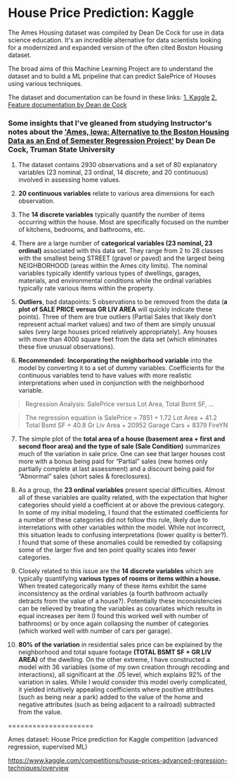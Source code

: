 # House Price Prediction: Kaggle


The Ames Housing dataset was compiled by Dean De Cock for use in data science education. It's an incredible alternative for data scientists looking for a modernized and expanded version of the often cited Boston Housing dataset.

The broad aims of this Machine Learning Project are to understand the dataset and to build a ML pripeline that can predict SalePrice of Houses using various techniques.



The dataset and documentation can be found in these links:
[1. Kaggle](https://www.kaggle.com/competitions/house-prices-advanced-regression-techniques)
[2. Feature documentation by Dean de Cock](https://jse.amstat.org/v19n3/decock/DataDocumentation.txt)

### Some insights that I've gleaned from studying Instructor's notes about the ['Ames, Iowa: Alternative to the Boston Housing Data as an End of Semester Regression Project'](https://jse.amstat.org/v19n3/decock.pdf) by Dean De Cock, Truman State University


1.  The dataset contains 2930 observations and a set of 80 explanatory variables (23 nominal, 23 ordinal, 14 discrete, and 20 continuous) involved in assessing home values.

2. **20 continuous variables** relate to various area dimensions for each observation.

3. The **14 discrete variables** typically quantify the number of items occurring within the house. Most are specifically focused on the number of kitchens, bedrooms, and bathrooms, etc.

4. There are a large number of **categorical variables (23 nominal, 23 ordinal)** associated with this data set. They range from 2 to 28 classes with the smallest being STREET (gravel or paved) and the largest being NEIGHBORHOOD (areas within the Ames city limits). The nominal variables typically identify various types of dwellings, garages, materials, and environmental conditions while the ordinal variables typically rate various items within the property.

4. **Outliers**, bad datapoints: 5 observations to be removed from the data (**a plot of SALE PRICE versus GR LIV AREA** will quickly indicate these points). Three of them are true outliers (Partial Sales that likely don’t represent actual market values) and two of them are simply unusual sales (very large houses priced relatively appropriately). Any houses with more than 4000 square feet from the data set (which eliminates these five unusual observations).

6. **Recommended:** **Incorporating the neighborhood variable** into the model by converting it to a set of dummy variables. Coefficients for the continuous variables tend to have values with more realistic interpretations when used in conjunction with the neighborhood variable.

> Regression Analysis: SalePrice versus Lot Area, Total Bsmt SF, ...

> The regression equation is
SalePrice = 7851 + 1.72 Lot Area + 41.2 Total Bsmt SF + 40.8 Gr Liv Area + 20952 Garage Cars + 8379 FireYN

7. The simple plot of the **total area of a house (basement area + first and second floor area) and the type of sale (Sale Condition)** summarizes much of the variation in sale price. One can see that larger houses cost more with a bonus being paid for “Partial” sales (new homes only partially complete at last assessment) and a discount being paid for “Abnormal” sales (short sales & foreclosures).

8. As a group, the **23 ordinal variables** present special difficulties. Almost all of these variables are quality related, with the expectation that higher categories should yield a coefficient at or above the previous category. In some of my initial modeling, I found that the estimated coefficients for a number of these categories did not follow this rule, likely due to interrelations with other variables within the model. While not incorrect, this situation leads to confusing interpretations (lower quality is better?). I found that some of these anomalies could be remedied by collapsing some of the larger five and ten point quality scales into fewer categories.

9. Closely related to this issue are the **14 discrete variables** which are typically quantifying **various types of rooms or items within a house.** When treated categorically many of these items exhibit the same inconsistency as the ordinal variables (a fourth bathroom actually detracts from the value of a house?). Potentially these inconsistencies can be relieved by treating the variables as covariates which results in equal increases per item (I found this worked well with number of bathrooms) or by once again collapsing the number of categories (which worked well with number of cars per garage).

10. **80% of the variation** in residential sales price can be explained by the neighborhood and total square footage **(TOTAL BSMT SF + GR LIV AREA)** of the dwelling. On the other extreme, I have constructed a model with 36 variables (some of my own creation through recoding and interactions), all significant at the .05 level, which explains 92% of the variation in sales. While I would consider this model overly complicated, it yielded intuitively appealing coefficients where positive attributes (such as being near a park) added to the value of the home and negative attributes (such as being adjacent to a railroad) subtracted from the value.


=====================

Ames dataset: House Price prediction for Kaggle competition (advanced regression, supervised ML)

https://www.kaggle.com/competitions/house-prices-advanced-regression-techniques/overview
